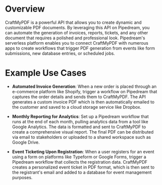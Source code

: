 # Overview

CraftMyPDF is a powerful API that allows you to create dynamic and customizable PDF documents. By leveraging this API on Pipedream, you can automate the generation of invoices, reports, tickets, and any other document that requires a polished and professional look. Pipedream's serverless platform enables you to connect CraftMyPDF with numerous apps to create workflows that trigger PDF generation from events like form submissions, new database entries, or scheduled jobs.

# Example Use Cases

- **Automated Invoice Generation**: When a new order is placed through an e-commerce platform like Shopify, trigger a workflow on Pipedream that captures the order details and sends them to CraftMyPDF. The API generates a custom invoice PDF which is then automatically emailed to the customer and saved to a cloud storage service like Dropbox.

- **Monthly Reporting for Analytics**: Set up a Pipedream workflow that runs at the end of each month, pulling analytics data from a tool like Google Analytics. The data is formatted and sent to CraftMyPDF to create a comprehensive visual report. The final PDF can be distributed via email to stakeholders or uploaded to a shared workspace such as Google Drive.

- **Event Ticketing Upon Registration**: When a user registers for an event using a form on platforms like Typeform or Google Forms, trigger a Pipedream workflow that collects the registration data. CraftMyPDF creates a personalized event ticket in PDF format, which is then sent to the registrant's email and added to a database for event management purposes.
